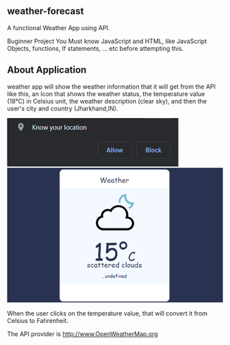 ## weather-forecast

A functional Weather App using API.

Buginner Project
You Must know JavaScript and HTML, like JavaScript Objects, functions, If statements, ... etc before attempting this.

## About Application

weather app will show the weather information that it will get from the API like this, an Icon that shows the weather status, the temperature value (18°C) in Celsius unit, 
the weather description (clear sky), and then the user's city and country (Jharkhand,IN).

![KUL.png](https://github.com/Raviruler/weather-forecast/blob/main/Screenshots/KUL.png)
![](https://github.com/Raviruler/weather-forecast/blob/main/Screenshots/C.png)

When the user clicks on the temperature value, that will convert it from Celsius to Fahrenheit.

The API provider is http://www.OpenWeatherMap.org
